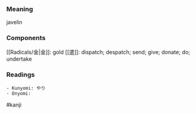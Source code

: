 ### Meaning

javelin

### Components

[[Radicals/金|金]]: gold [[遣]]: dispatch; despatch; send; give; donate; do; undertake

### Readings

```
- Kunyomi: やり
- Onyomi: 
```

#kanji